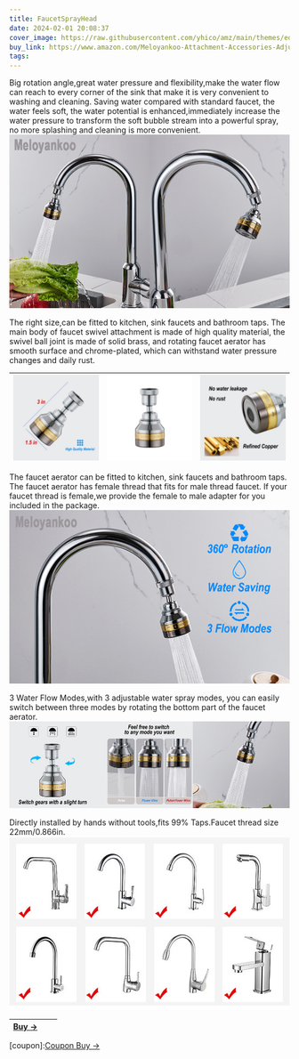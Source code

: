 ```yaml
---
title: FaucetSprayHead
date: 2024-02-01 20:08:37
cover_image: https://raw.githubusercontent.com/yhico/amz/main/themes/edinburgh/source/images/FaucetSprayHead/FaucetSprayHead.jpg
buy_link: https://www.amazon.com/Meloyankoo-Attachment-Accessories-Adjustable-Anti-Splash/dp/B0CHWMQYMP
tags:
---
```


Big rotation angle,great water pressure and flexibility,make the water flow can reach to every corner of the sink that make it is very convenient to washing and cleaning.
Saving water compared with standard faucet, the water feels soft, the water potential is enhanced,immediately increase the water pressure to transform the soft bubble stream into a powerful spray, no more splashing and cleaning is more convenient.
![avatar][p1]

The right size,can be fitted to kitchen, sink faucets and bathroom taps. 
The main body of faucet swivel attachment is made of high quality material, the swivel ball joint is made of solid brass, and rotating faucet aerator has smooth surface and chrome-plated, which can withstand water pressure changes and daily rust.

|  ![avatar][p3] | ![avatar][p4] | ![avatar][p5] |
|  :----  | ----  | ----:  |

The faucet aerator can be fitted to kitchen, sink faucets and bathroom taps.
The faucet aerator has female thread that fits for male thread faucet. If your faucet thread is female,we provide the female to male adapter for you included in the package.
![avatar][p2]

3 Water Flow Modes,with 3 adjustable water spray modes, you can easily switch between three modes by rotating the bottom part of the faucet aerator.
![avatar][p6]

Directly installed by hands without tools,fits 99% Taps.Faucet thread size 22mm/0.866in.
![avatar][p7]

| <a class="buy" href="https://www.amazon.com/Meloyankoo-Attachment-Accessories-Adjustable-Anti-Splash/dp/B0CHWMQYMP" target="_blank"><span>Buy &#8594;</span></a>| | |
|  :----  | :----:  | ----:  |

[p1]:https://raw.githubusercontent.com/yhico/amz/main/themes/edinburgh/source/images/FaucetSprayHead/p1.jpg
[p2]:https://raw.githubusercontent.com/yhico/amz/main/themes/edinburgh/source/images/FaucetSprayHead/p2.jpg
[p3]:https://raw.githubusercontent.com/yhico/amz/main/themes/edinburgh/source/images/FaucetSprayHead/p3.jpg
[p4]:https://raw.githubusercontent.com/yhico/amz/main/themes/edinburgh/source/images/FaucetSprayHead/p4.jpg
[p5]:https://raw.githubusercontent.com/yhico/amz/main/themes/edinburgh/source/images/FaucetSprayHead/p5.jpg
[p6]:https://raw.githubusercontent.com/yhico/amz/main/themes/edinburgh/source/images/FaucetSprayHead/p6.jpg
[p7]:https://raw.githubusercontent.com/yhico/amz/main/themes/edinburgh/source/images/FaucetSprayHead/p7.jpg
[coupon]:<a class="buy" href="https://www.amazon.com/promotion/psp/A310KKEUM8UJ9H" target="_blank"><span>Coupon Buy &#8594;</span></a> 
